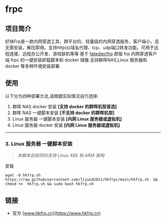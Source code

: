 # frpc
## 项目简介
好快Frp是一款内网穿透工具、跨平台的、轻量级的内网穿透服务，客户端小，且无需安装，解压即用。支持http(s)域名代理、tcp、udp端口转发功能。可用于远程连接、远程办公开发、游戏联机等等
基于 [fatedier/frp](https://github.com/fatedier/frp) 原版 frp 内网穿透客户端 frpc 的一键安装卸载脚本和 docker 镜像.支持群晖NAS,Linux 服务器和 docker 等多种环境安装部署.

## 使用
以下分为四种部署方法,请根据实际情况自行选择:

1. 群晖 NAS docker 安装 **[支持 docker 的群晖机型首选]**
2. 群晖 NAS 一键脚本安装 **[不支持 docker 的群晖机型]**
3. Linux 服务器 一键脚本安装 **[内网 Linux 服务器或虚拟机]**
4. Linux 服务器 docker 安装 **[内网 Linux 服务器或虚拟机]**

---

### 3. Linux 服务器 一键脚本安装
> *本脚本目前同时支持 Linux X86 和 ARM 架构*

安装
```shell
wget -O hkfrp.sh https://raw.githubusercontent.com/lijund2011/hkfrpc/main/hkfrp.sh  && chmod +x  hkfrp.sh && sudo bash hkfrp.sh
```

## 链接
- 官方 [www.hkfrp.cn](https://www.hkfrp.cn)
